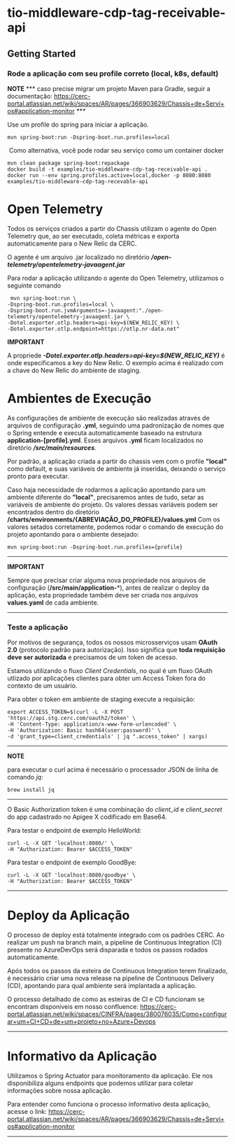 

# tio-middleware-cdp-tag-receivable-api

## Getting Started

### Rode a aplicação com seu profile correto (**local, k8s, default**)

**NOTE** 
*** caso precise migrar um projeto Maven para Gradle, seguir a documentação: https://cerc-portal.atlassian.net/wiki/spaces/AR/pages/366903629/Chassis+de+Servi+os#application-monitor ***

Use um profile do spring para iniciar a aplicação.

	mvn spring-boot:run -Dspring-boot.run.profiles=local

​ Como alternativa, você pode rodar seu serviço como um container docker

	mvn clean package spring-boot:repackage
    docker build -t examples/tio-middleware-cdp-tag-receivable-api .
	docker run --env spring.profiles.active=local,docker -p 8080:8080 examples/tio-middleware-cdp-tag-recevable-api

# Open Telemetry

Todos os serviços criados a partir do Chassis utilizam o agente do Open Telemetry que, ao ser executado, coleta métricas e exporta automaticamente para o New Relic da CERC.

O agente é um arquivo .jar localizado no diretório ***/open-telemetry/opentelemetry-javaagent.jar***

Para rodar a aplicação utilizando o agente do Open Telemetry, utilizamos o seguinte comando

     mvn spring-boot:run \
    -Dspring-boot.run.profiles=local \
    -Dspring-boot.run.jvmArguments=-javaagent:"./open-telemetry/opentelemetry-javaagent.jar \
    -Dotel.exporter.otlp.headers=api-key=$(NEW_RELIC_KEY) \
    -Dotel.exporter.otlp.endpoint=https://otlp.nr-data.net"

**IMPORTANT**

A propriede ***-Dotel.exporter.otlp.headers=api-key=$(NEW_RELIC_KEY)*** é onde especificamos a key do New Relic. O exemplo acima
é realizado com a chave do New Relic do ambiente de staging.

# Ambientes de Execução

As configurações de ambiente de execução são realizadas atravės de arquivos de configuração **.yml**, seguindo uma padronização de nomes que o Spring entende e executa automaticamente baseado na estrutura **application-[profile].yml**.
Esses arquivos **.yml** ficam localizados no diretório ***/src/main/resources***.

Por padrão, a aplicação criada a partir do chassis vem com o profile **"local"** como default, e suas variáveis de ambiente já inseridas, deixando o serviço pronto para executar.

Caso haja necessidade de rodarmos a aplicação apontando para um ambiente diferente do **"local"**, precisaremos antes de tudo, setar as variáveis de ambiente do projeto. Os valores dessas variáveis podem ser encontrados dentro do diretório **/charts/environments/{ABREVIAÇÃO_DO_PROFILE}/values.yml**
Com os valores setados corretamente, podemos rodar o comando de execução do projeto apontando para o ambiente desejado:

	mvn spring-boot:run -Dspring-boot.run.profiles={profile}

---
**IMPORTANT**

Sempre que precisar criar alguma nova propriedade nos arquivos de configuração (**/src/main/application-***), antes de realizar o deploy da aplicação, esta propriedade também deve ser criada nos arquivos **values.yaml** de cada ambiente.

---

### Teste a aplicação 

Por motivos de segurança, todos os nossos microsserviços usam **OAuth 2.0** (protocolo padrão para autorização). Isso significa que **toda requisição deve ser autorizada** e precisamos de um token de acesso.

Estamos utilizando o fluxo *_Client Credentials_*, no qual é um fluxo OAuth utlizado por aplicações clientes para obter um Access Token fora do contexto de um usuário.

Para obter o token em ambiente de staging execute a requisição:

    export ACCESS_TOKEN=$(curl -L -X POST 'https://api.stg.cerc.com/oauth2/token' \
    -H 'Content-Type: application/x-www-form-urlencoded' \
    -H 'Authorization: Basic hash64(user:password)' \
    -d 'grant_type=client_credentials' | jq ".access_token" | xargs)

---
**NOTE**

para executar o curl acima é necessário o processador JSON de linha de comando *jq*:

    brew install jq

---
O Basic Authorization token é uma combinação do *client_id* e *client_secret* do app cadastrado no Apigee X codificado em Base64.

Para testar o endpoint de exemplo HelloWorld:

    curl -L -X GET 'localhost:8080/' \
    -H "Authorization: Bearer $ACCESS_TOKEN"

Para testar o endpoint de exemplo GoodBye:

    curl -L -X GET 'localhost:8080/goodbye' \
    -H "Authorization: Bearer $ACCESS_TOKEN"

---

# Deploy da Aplicação

O processo de deploy está totalmente integrado com os padrões CERC. Ao realizar um push na branch main, a pipeline de Continuous Integration (CI)
presente no AzureDevOps será disparada e todos os passos rodados automaticamente.

Após todos os passos da esteira de Continuous Integration terem finalizado, é necessário criar uma nova release na pipeline de Continuous Delivery (CD), apontando para qual ambiente será
implantada a aplicação. 

O processo detalhado de como as esteiras de CI e CD funcionam se encontram disponíveis em nosso confluence: https://cerc-portal.atlassian.net/wiki/spaces/CINFRA/pages/380076035/Como+configurar+um+CI+CD+de+um+projeto+no+Azure+Devops

---

# Informativo da Aplicação

Utilizamos o Spring Actuator para monitoramento da aplicação. Ele nos disponibiliza alguns endpoints que podemos utilizar para coletar informaçōes sobre nossa aplicação.

Para entender como funciona o processo informativo desta aplicação, acesse o link: https://cerc-portal.atlassian.net/wiki/spaces/AR/pages/366903629/Chassis+de+Servi+os#application-monitor

---